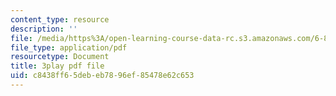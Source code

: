 ```yaml
---
content_type: resource
description: ''
file: /media/https%3A/open-learning-course-data-rc.s3.amazonaws.com/6-849-geometric-folding-algorithms-linkages-origami-polyhedra-fall-2012/c8438ff65debeb7896ef85478e62c653_tzXIDPNb93Y.pdf
file_type: application/pdf
resourcetype: Document
title: 3play pdf file
uid: c8438ff6-5deb-eb78-96ef-85478e62c653
---
```

